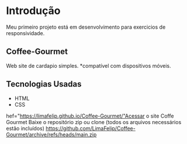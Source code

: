# Introdução
Meu primeiro projeto está em desenvolvimento para exercicios de responsividade.

## Coffee-Gourmet
Web site de cardapio simples.
 *compatível com dispositivos móveis.
 
## Tecnologias Usadas
* HTML
* CSS
 
<a>hef="https://limafelip.github.io/Coffee-Gourmet/"Acessar o site Coffe Gourmet</a> 
Baixe o repositório zip ou clone (todos os arquivos necessários estão incluídos)
https://github.com/LimaFelip/Coffee-Gourmet/archive/refs/heads/main.zip
